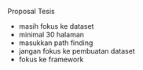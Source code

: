Proposal Tesis
- masih fokus ke dataset
- minimal 30 halaman
- masukkan path finding
- jangan fokus ke pembuatan dataset
- fokus ke framework 